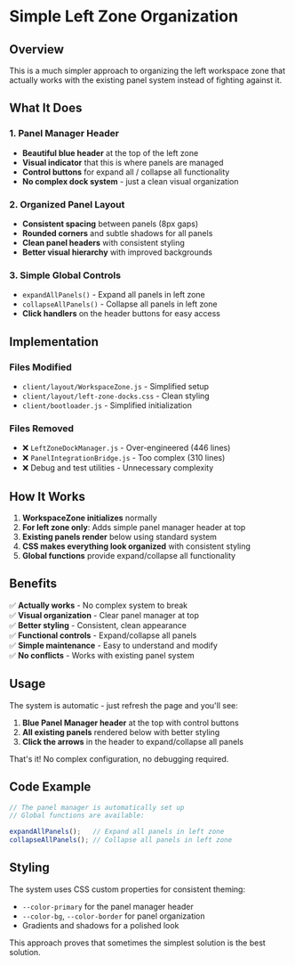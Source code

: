 # Simple Left Zone Organization

## Overview

This is a much simpler approach to organizing the left workspace zone that actually works with the existing panel system instead of fighting against it.

## What It Does

### 1. Panel Manager Header
- **Beautiful blue header** at the top of the left zone
- **Visual indicator** that this is where panels are managed
- **Control buttons** for expand all / collapse all functionality
- **No complex dock system** - just a clean visual organization

### 2. Organized Panel Layout
- **Consistent spacing** between panels (8px gaps)
- **Rounded corners** and subtle shadows for all panels
- **Clean panel headers** with consistent styling
- **Better visual hierarchy** with improved backgrounds

### 3. Simple Global Controls
- `expandAllPanels()` - Expand all panels in left zone
- `collapseAllPanels()` - Collapse all panels in left zone
- **Click handlers** on the header buttons for easy access

## Implementation

### Files Modified
- `client/layout/WorkspaceZone.js` - Simplified setup
- `client/layout/left-zone-docks.css` - Clean styling  
- `client/bootloader.js` - Simplified initialization

### Files Removed
- ❌ `LeftZoneDockManager.js` - Over-engineered (446 lines)
- ❌ `PanelIntegrationBridge.js` - Too complex (310 lines)
- ❌ Debug and test utilities - Unnecessary complexity

## How It Works

1. **WorkspaceZone initializes** normally
2. **For left zone only**: Adds simple panel manager header at top
3. **Existing panels render** below using standard system
4. **CSS makes everything look organized** with consistent styling
5. **Global functions** provide expand/collapse all functionality

## Benefits

✅ **Actually works** - No complex system to break  
✅ **Visual organization** - Clear panel manager at top  
✅ **Better styling** - Consistent, clean appearance  
✅ **Functional controls** - Expand/collapse all panels  
✅ **Simple maintenance** - Easy to understand and modify  
✅ **No conflicts** - Works with existing panel system  

## Usage

The system is automatic - just refresh the page and you'll see:

1. **Blue Panel Manager header** at the top with control buttons
2. **All existing panels** rendered below with better styling
3. **Click the arrows** in the header to expand/collapse all panels

That's it! No complex configuration, no debugging required.

## Code Example

```javascript
// The panel manager is automatically set up
// Global functions are available:

expandAllPanels();   // Expand all panels in left zone
collapseAllPanels(); // Collapse all panels in left zone
```

## Styling

The system uses CSS custom properties for consistent theming:
- `--color-primary` for the panel manager header
- `--color-bg`, `--color-border` for panel organization
- Gradients and shadows for a polished look

This approach proves that sometimes the simplest solution is the best solution.